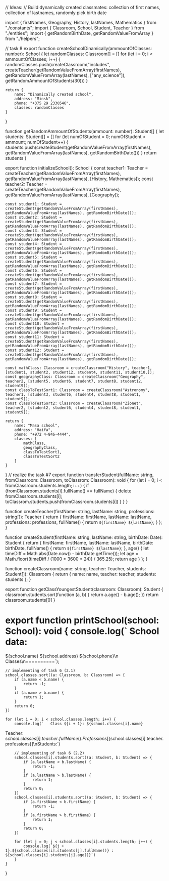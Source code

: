// Ideas:
// Build dynamically created classmates: collection of first names, collection of lastnames, randomly pick birth date

import { firstNames, Geography, History, lastNames, Mathematics } from "./constants";
import { Classroom, School, Student, Teacher } from "./entities";
import { getRandomBirthDate, getRandomValueFromArray } from "./helpers";

// task 8
export function createSchoolDinamically(ammountOfClasses: number): School {
    let randomClasses: Classroom[] = []
    for (let i = 0; i < ammountOfClasses; i++) {
        randomClasses.push(createClassroom("includes", createTeacher(getRandomValueFromArray(firstNames), getRandomValueFromArray(lastNames), ["any_science"]), getRandomAmmountOfStudents(30)))
    }

    return {
        name: "Dinamically created school",
        address: "Minsk",
        phone: "+375 29 2330546",
        classes: randomClasses
    }
}

function getRandomAmmountOfStudents(ammount: number): Student[] {
    let students: Student[] = []
    for (let numOfStudent = 0; numOfStudent < ammount; numOfStudent++) {
        students.push(createStudent(getRandomValueFromArray(firstNames), getRandomValueFromArray(lastNames), getRandomBirthDate()))
    }
    return students
}

export function initializeSchool(): School {
    const teacher1: Teacher = createTeacher(getRandomValueFromArray(firstNames), getRandomValueFromArray(lastNames), [History, Mathematics]);
    const teacher2: Teacher = createTeacher(getRandomValueFromArray(firstNames), getRandomValueFromArray(lastNames), [Geography]);

    const student1: Student = createStudent(getRandomValueFromArray(firstNames), getRandomValueFromArray(lastNames), getRandomBirthDate());
    const student2: Student = createStudent(getRandomValueFromArray(firstNames), getRandomValueFromArray(lastNames), getRandomBirthDate());
    const student3: Student = createStudent(getRandomValueFromArray(firstNames), getRandomValueFromArray(lastNames), getRandomBirthDate());
    const student4: Student = createStudent(getRandomValueFromArray(firstNames), getRandomValueFromArray(lastNames), getRandomBirthDate());
    const student5: Student = createStudent(getRandomValueFromArray(firstNames), getRandomValueFromArray(lastNames), getRandomBirthDate());
    const student6: Student = createStudent(getRandomValueFromArray(firstNames), getRandomValueFromArray(lastNames), getRandomBirthDate());
    const student7: Student = createStudent(getRandomValueFromArray(firstNames), getRandomValueFromArray(lastNames), getRandomBirthDate());
    const student8: Student = createStudent(getRandomValueFromArray(firstNames), getRandomValueFromArray(lastNames), getRandomBirthDate());
    const student9: Student = createStudent(getRandomValueFromArray(firstNames), getRandomValueFromArray(lastNames), getRandomBirthDate());
    const student10: Student = createStudent(getRandomValueFromArray(firstNames), getRandomValueFromArray(lastNames), getRandomBirthDate());
    const student11: Student = createStudent(getRandomValueFromArray(firstNames), getRandomValueFromArray(lastNames), getRandomBirthDate());
    const student12: Student = createStudent(getRandomValueFromArray(firstNames), getRandomValueFromArray(lastNames), getRandomBirthDate());

    const mathClass: Classroom = createClassroom("History", teacher1, [student1, student2, student12, student4, student11, student10,]);
    const geographyClass: Classroom = createClassroom("Geography", teacher2, [student5, student6, student7, student8, student12, student9]);
    const classToTestSort1: Classroom = createClassroom("Astronomy", teacher1, [student3, student6, student4, student8, student1, student9]);
    const classToTestSort2: Classroom = createClassroom("Zionet", teacher2, [student2, student6, student4, student8, student1, student9]);

    return {
        name: "Masa school",
        address: "Haifa",
        phone: "+972 4-846-4444",
        classes: [
            mathClass,
            geographyClass,
            classToTestSort1,
            classToTestSort2
        ]
    }
}
// realize the task #7
export function transferStudent(fullName: string, fromClassroom: Classroom, toClassrom: Classroom): void {
    for (let i = 0; i < fromClassroom.students.length; i++) {
        if (fromClassroom.students[i].fullName() == fullName) {
            delete fromClassroom.students[i];
            toClassrom.students.push(fromClassroom.students[i])
        }
    }
}

function createTeacher(firstName: string, lastName: string, professions: string[]): Teacher {
    return {
        firstName: firstName,
        lastName: lastName,
        professions: professions,
        fullName() {
            return `${firstName} ${lastName}`;
        }
    };
}

function createStudent(firstName: string, lastName: string, birthDate: Date): Student {
    return {
        firstName: firstName,
        lastName: lastName,
        birthDate: birthDate,
        fullName() {
            return `${firstName} ${lastName}`;
        },
        age() {
            let timeDiff = Math.abs(Date.now() - birthDate.getTime());
            let age = Math.floor((timeDiff / (1000 * 3600 * 24)) / 365.25);
            return age
        }
    };
}

function createClassroom(name: string, teacher: Teacher, students: Student[]): Classroom {
    return {
        name: name,
        teacher: teacher,
        students: students
    };
}

export function getClassYoungestStudent(classroom: Classroom): Student {
    classroom.students.sort(function (a, b) {
        return a.age() - b.age();
    })
    return classroom.students[0]
}

export function printSchool(school: School): void {
    console.log(`
School data:
============
${school.name}
${school.address}
${school.phone}\n
Classes\n==========`);

    // implementing of task 6 (2.1)
    school.classes.sort((a: Classroom, b: Classroom) => {
        if (a.name < b.name) {
            return -1;
        }
        if (a.name > b.name) {
            return 1;
        }
        return 0;
    })

    for (let i = 0; i < school.classes.length; i++) {
        console.log(`   Class ${i + 1}: ${school.classes[i].name}
Teacher: ${school.classes[i].teacher.fullName()} . Professions[${school.classes[i].teacher.professions}]\nStudents:`)

        // implementing of task 6 (2.2) 
        school.classes[i].students.sort((a: Student, b: Student) => {
            if (a.lastName < b.lastName) {
                return -1;
            }
            if (a.lastName > b.lastName) {
                return 1;
            }
            return 0;
        })
        school.classes[i].students.sort((a: Student, b: Student) => {
            if (a.firstName < b.firstName) {
                return -1;
            }
            if (a.firstName > b.firstName) {
                return 1;
            }
            return 0;
        })

        for (let j = 0; j < school.classes[i].students.length; j++) {
            console.log(`${j + 1}.${school.classes[i].students[j].fullName()} : ${school.classes[i].students[j].age()}`)
        }
    }

}
